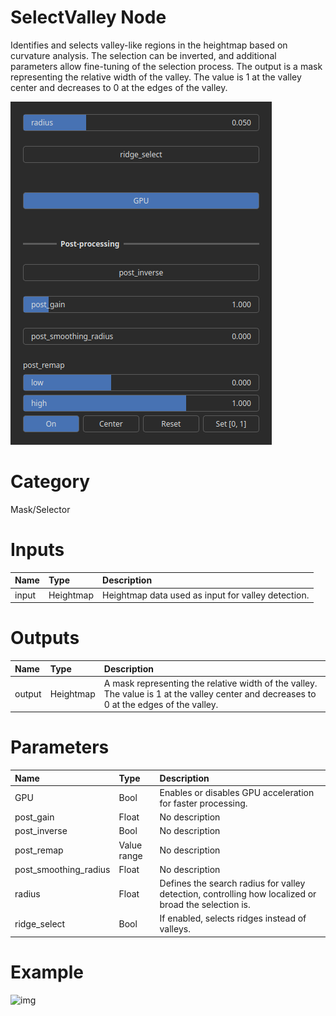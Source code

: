 
SelectValley Node
=================


Identifies and selects valley-like regions in the heightmap based on curvature analysis. The selection can be inverted, and additional parameters allow fine-tuning of the selection process. The output is a mask representing the relative width of the valley. The value is 1 at the valley center and decreases to 0 at the edges of the valley.



![img](../../images/nodes/SelectValley_settings.png)


# Category


Mask/Selector
# Inputs

|Name|Type|Description|
| :--- | :--- | :--- |
|input|Heightmap|Heightmap data used as input for valley detection.|

# Outputs

|Name|Type|Description|
| :--- | :--- | :--- |
|output|Heightmap|A mask representing the relative width of the valley. The value is 1 at the valley center and decreases to 0 at the edges of the valley.|

# Parameters

|Name|Type|Description|
| :--- | :--- | :--- |
|GPU|Bool|Enables or disables GPU acceleration for faster processing.|
|post_gain|Float|No description|
|post_inverse|Bool|No description|
|post_remap|Value range|No description|
|post_smoothing_radius|Float|No description|
|radius|Float|Defines the search radius for valley detection, controlling how localized or broad the selection is.|
|ridge_select|Bool|If enabled, selects ridges instead of valleys.|

# Example


![img](../../images/nodes/SelectValley.png)

